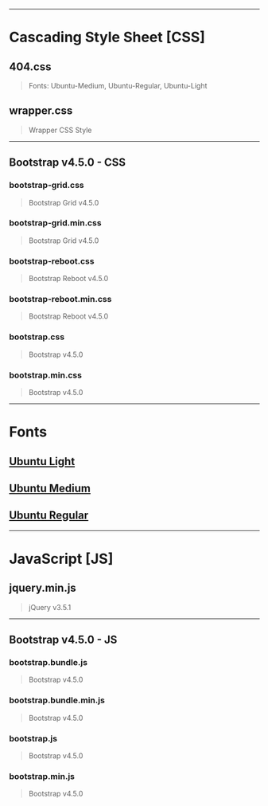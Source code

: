<hr>

# Cascading Style Sheet [CSS]

## 404.css
> Fonts: Ubuntu-Medium, Ubuntu-Regular, Ubuntu-Light

## wrapper.css
> Wrapper CSS Style

<hr>

## Bootstrap v4.5.0 - CSS
### bootstrap-grid.css
> Bootstrap Grid v4.5.0

### bootstrap-grid.min.css
> Bootstrap Grid v4.5.0

### bootstrap-reboot.css
> Bootstrap Reboot v4.5.0

### bootstrap-reboot.min.css
> Bootstrap Reboot v4.5.0

### bootstrap.css
> Bootstrap v4.5.0

### bootstrap.min.css
> Bootstrap v4.5.0

<hr>

# Fonts

## [Ubuntu Light](https://fonts.google.com/specimen/Ubuntu)

## [Ubuntu Medium](https://fonts.google.com/specimen/Ubuntu)

## [Ubuntu Regular](https://fonts.google.com/specimen/Ubuntu)

<hr>

# JavaScript [JS]

## jquery.min.js
> jQuery v3.5.1

<hr>

## Bootstrap v4.5.0 - JS
### bootstrap.bundle.js
> Bootstrap v4.5.0

### bootstrap.bundle.min.js
> Bootstrap v4.5.0

### bootstrap.js
> Bootstrap v4.5.0

### bootstrap.min.js
> Bootstrap v4.5.0
